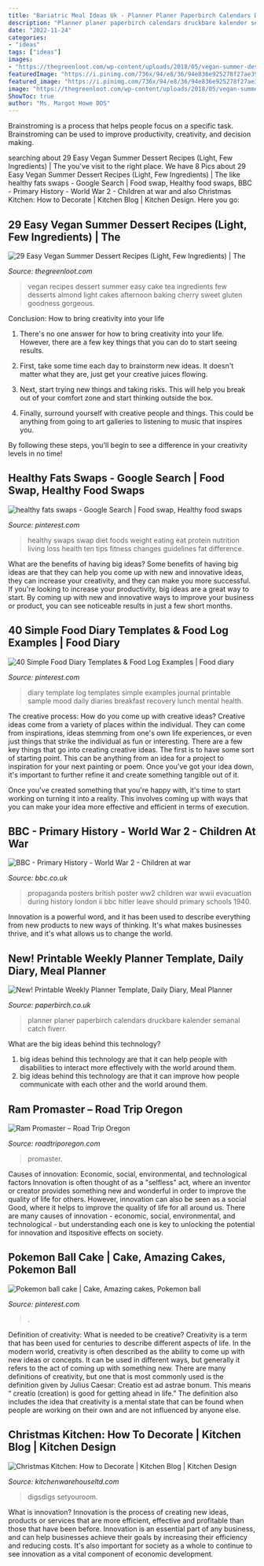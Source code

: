 ```yaml
---
title: "Bariatric Meal Ideas Uk - Planner Planer Paperbirch Calendars Druckbare Kalender Semanal Catch Fiverr"
description: "Planner planer paperbirch calendars druckbare kalender semanal catch fiverr"
date: "2022-11-24"
categories:
- "ideas"
tags: ["ideas"]
images:
- "https://thegreenloot.com/wp-content/uploads/2018/05/vegan-summer-dessert-recipes-2.jpg"
featuredImage: "https://i.pinimg.com/736x/94/e8/36/94e836e925278f27ae39fc0b64838f31--food-diary-diaries.jpg"
featured_image: "https://i.pinimg.com/736x/94/e8/36/94e836e925278f27ae39fc0b64838f31--food-diary-diaries.jpg"
image: "https://thegreenloot.com/wp-content/uploads/2018/05/vegan-summer-dessert-recipes-2.jpg"
ShowToc: true
author: "Ms. Margot Howe DDS"
---
```



Brainstroming is a process that helps people focus on a specific task. Brainstroming can be used to improve productivity, creativity, and decision making.

	

		
searching about 29 Easy Vegan Summer Dessert Recipes (Light, Few Ingredients) | The you've visit to the right place. We have 8 Pics about 29 Easy Vegan Summer Dessert Recipes (Light, Few Ingredients) | The like healthy fats swaps - Google Search | Food swap, Healthy food swaps, BBC - Primary History - World War 2 - Children at war and also Christmas Kitchen: How to Decorate | Kitchen Blog | Kitchen Design. Here you go:
		
    
## 29 Easy Vegan Summer Dessert Recipes (Light, Few Ingredients) | The

<img loading=lazy src="https://thegreenloot.com/wp-content/uploads/2018/05/vegan-summer-dessert-recipes-2.jpg" onerror="this.onerror=null;this.src='https://tse3.mm.bing.net/th?id=OIP.EzKR2CASLcHSb6goonKTiAHaLG&amp;pid=15.1';" alt="29 Easy Vegan Summer Dessert Recipes (Light, Few Ingredients) | The">

_Source: thegreenloot.com_

>vegan recipes dessert summer easy cake tea ingredients few desserts almond light cakes afternoon baking cherry sweet gluten goodness gorgeous. 

	

Conclusion: How to bring creativity into your life
1. There's no one answer for how to bring creativity into your life. However, there are a few key things that you can do to start seeing results.
2. First, take some time each day to brainstorm new ideas. It doesn't matter what they are, just get your creative juices flowing.

3. Next, start trying new things and taking risks. This will help you break out of your comfort zone and start thinking outside the box.

4. Finally, surround yourself with creative people and things. This could be anything from going to art galleries to listening to music that inspires you.

By following these steps, you'll begin to see a difference in your creativity levels in no time!

    
## Healthy Fats Swaps - Google Search | Food Swap, Healthy Food Swaps

<img loading=lazy src="https://i.pinimg.com/736x/64/80/fd/6480fd9b555469035f066f228cbaf299--good-advice-food-swap.jpg" onerror="this.onerror=null;this.src='https://tse2.mm.bing.net/th?id=OIP.VjNutym2PzhQP8x0HC_wzAHaKf&amp;pid=15.1';" alt="healthy fats swaps - Google Search | Food swap, Healthy food swaps">

_Source: pinterest.com_

>healthy swaps swap diet foods weight eating eat protein nutrition living loss health ten tips fitness changes guidelines fat difference. 

	

What are the benefits of having big ideas?
Some benefits of having big ideas are that they can help you come up with new and innovative ideas, they can increase your creativity, and they can make you more successful. If you're looking to increase your productivity, big ideas are a great way to start. By coming up with new and innovative ways to improve your business or product, you can see noticeable results in just a few short months.

    
## 40 Simple Food Diary Templates &amp; Food Log Examples | Food Diary

<img loading=lazy src="https://i.pinimg.com/736x/94/e8/36/94e836e925278f27ae39fc0b64838f31--food-diary-diaries.jpg" onerror="this.onerror=null;this.src='https://tse2.mm.bing.net/th?id=OIP.I5wAXR0ZjD_GXwIEQAaufgHaHJ&amp;pid=15.1';" alt="40 Simple Food Diary Templates &amp; Food Log Examples | Food diary">

_Source: pinterest.com_

>diary template log templates simple examples journal printable sample mood daily diaries breakfast recovery lunch mental health. 

	

The creative process: How do you come up with creative ideas?
Creative ideas come from a variety of places within the individual. They can come from inspirations, ideas stemming from one's own life experiences, or even just things that strike the individual as fun or interesting. 
There are a few key things that go into creating creative ideas. The first is to have some sort of starting point. This can be anything from an idea for a project to inspiration for your next painting or poem. Once you've got your idea down, it's important to further refine it and create something tangible out of it. 

Once you've created something that you're happy with, it's time to start working on turning it into a reality. This involves coming up with ways that you can make your idea more effective and efficient in terms of execution.

    
## BBC - Primary History - World War 2 - Children At War

<img loading=lazy src="http://downloads.bbc.co.uk/rmhttp/schools/primaryhistory/images/world_war2/children_at_war/ww2_leave_hitler_to_me.jpg" onerror="this.onerror=null;this.src='https://tse3.mm.bing.net/th?id=OIP.Pp9n74vDBP34D4qIaTR4MQHaKu&amp;pid=15.1';" alt="BBC - Primary History - World War 2 - Children at war">

_Source: bbc.co.uk_

>propaganda posters british poster ww2 children war wwii evacuation during history london ii bbc hitler leave should primary schools 1940. 

	

Innovation is a powerful word, and it has been used to describe everything from new products to new ways of thinking. It's what makes businesses thrive, and it's what allows us to change the world.

    
## New! Printable Weekly Planner Template, Daily Diary, Meal Planner

<img loading=lazy src="https://cdn.shopify.com/s/files/1/0017/0016/7741/articles/paper-birch-free-printable-weekly-planner_6b957b67-51bd-44d5-af6a-9c216292b425_1200x1500.jpg?v=1565625589" onerror="this.onerror=null;this.src='https://tse3.mm.bing.net/th?id=OIP.EeeXRGDSgiGxg3W49cd5hQHaJQ&amp;pid=15.1';" alt="New! Printable Weekly Planner Template, Daily Diary, Meal Planner">

_Source: paperbirch.co.uk_

>planner planer paperbirch calendars druckbare kalender semanal catch fiverr. 

	

What are the big ideas behind this technology?
1. big ideas behind this technology are that it can help people with disabilities to interact more effectively with the world around them.
2. big ideas behind this technology are that it can improve how people communicate with each other and the world around them.

    
## Ram Promaster – Road Trip Oregon

<img loading=lazy src="https://roadtriporegon.com/wp-content/uploads/2020/07/gallery5.jpg" onerror="this.onerror=null;this.src='https://tse4.mm.bing.net/th?id=OIP.19QhTiA6wGYsheje6exEkQHaFj&amp;pid=15.1';" alt="Ram Promaster – Road Trip Oregon">

_Source: roadtriporegon.com_

>promaster. 

	

Causes of innovation: Economic, social, environmental, and technological factors
Innovation is often thought of as a "selfless" act, where an inventor or creator provides something new and wonderful in order to improve the quality of life for others. However, innovation can also be seen as a social Good, where it helps to improve the quality of life for all around us. There are many causes of innovation - economic, social, environmental, and technological - but understanding each one is key to unlocking the potential for innovation and itspositive effects on society.

    
## Pokemon Ball Cake | Cake, Amazing Cakes, Pokemon Ball

<img loading=lazy src="https://i.pinimg.com/736x/06/ee/19/06ee19832deb198da6d88bde297966f9--pokemon-amazing-cakes.jpg" onerror="this.onerror=null;this.src='https://tse4.mm.bing.net/th?id=OIP.1gLkJ9SfrjNz4d9XTp0trADNEw&amp;pid=15.1';" alt="Pokemon ball cake | Cake, Amazing cakes, Pokemon ball">

_Source: pinterest.com_

>. 

	

Definition of creativity: What is needed to be creative?
Creativity is a term that has been used for centuries to describe different aspects of life. In the modern world, creativity is often described as the ability to come up with new ideas or concepts. It can be used in different ways, but generally it refers to the act of coming up with something new. There are many definitions of creativity, but one that is most commonly used is the definition given by Julius Caesar: Creatio est ad astrae bonum. This means “ creatio (creation) is good for getting ahead in life.” The definition also includes the idea that creativity is a mental state that can be found when people are working on their own and are not influenced by anyone else.

    
## Christmas Kitchen: How To Decorate | Kitchen Blog | Kitchen Design

<img loading=lazy src="https://kitchenwarehouseltd.com/blog/wp-content/uploads/2020/11/a-red-white-and-green-pompom-garland-candy-cane-decor-and-plaid-textiles-for-Christmas.jpg" onerror="this.onerror=null;this.src='https://tse2.mm.bing.net/th?id=OIP.FGEe15Z-ppe0zsYL1frQxwHaKq&amp;pid=15.1';" alt="Christmas Kitchen: How to Decorate | Kitchen Blog | Kitchen Design">

_Source: kitchenwarehouseltd.com_

>digsdigs setyouroom. 

	

What is innovation?
Innovation is the process of creating new ideas, products or services that are more efficient, effective and profitable than those that have been before. Innovation is an essential part of any business, and can help businesses achieve their goals by increasing their efficiency and reducing costs. It's also important for society as a whole to continue to see innovation as a vital component of economic development.

